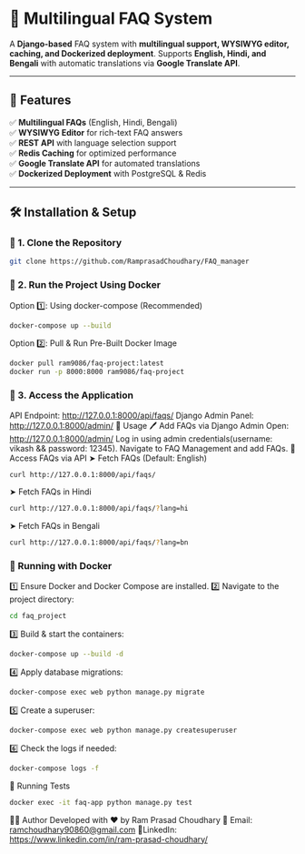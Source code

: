 # 🚀 Multilingual FAQ System  

A **Django-based** FAQ system with **multilingual support, WYSIWYG editor, caching, and Dockerized deployment**. Supports **English, Hindi, and Bengali** with automatic translations via **Google Translate API**.  

---

## 🌟 Features  

✅ **Multilingual FAQs** (English, Hindi, Bengali)  
✅ **WYSIWYG Editor** for rich-text FAQ answers  
✅ **REST API** with language selection support  
✅ **Redis Caching** for optimized performance  
✅ **Google Translate API** for automated translations  
✅ **Dockerized Deployment** with PostgreSQL & Redis  

---

## 🛠 Installation & Setup  

### 📌 1. Clone the Repository  
```bash
git clone https://github.com/RamprasadChoudhary/FAQ_manager
```

### 📌 2. Run the Project Using Docker
Option 1️⃣: Using docker-compose (Recommended)
```bash
docker-compose up --build
```
Option 2️⃣: Pull & Run Pre-Built Docker Image
```bash
docker pull ram9086/faq-project:latest
docker run -p 8000:8000 ram9086/faq-project
```
### 📌 3. Access the Application
API Endpoint: http://127.0.0.1:8000/api/faqs/
Django Admin Panel: http://127.0.0.1:8000/admin/
🔧 Usage
🖊 Add FAQs via Django Admin
Open: http://127.0.0.1:8000/admin/
Log in using admin credentials(username: vikash && password: 12345).
Navigate to FAQ Management and add FAQs.
📡 Access FAQs via API
➤ Fetch FAQs (Default: English)
```bash
curl http://127.0.0.1:8000/api/faqs/
```
➤ Fetch FAQs in Hindi
```bash
curl http://127.0.0.1:8000/api/faqs/?lang=hi
```
➤ Fetch FAQs in Bengali
```bash
curl http://127.0.0.1:8000/api/faqs/?lang=bn
```
### 🐳 Running with Docker
1️⃣ Ensure Docker and Docker Compose are installed.
2️⃣ Navigate to the project directory:

```bash
cd faq_project
```
3️⃣ Build & start the containers:

```bash
docker-compose up --build -d
```
4️⃣ Apply database migrations:

```bash
docker-compose exec web python manage.py migrate
```
5️⃣ Create a superuser:

```bash
docker-compose exec web python manage.py createsuperuser
```
6️⃣ Check the logs if needed:

```bash
docker-compose logs -f
```
🧪 Running Tests
```bash
docker exec -it faq-app python manage.py test
```
👨‍💻 Author
Developed with ❤️ by Ram Prasad Choudhary
📧 Email: ramchoudhary90860@gmail.com
🔗LinkedIn: https://www.linkedin.com/in/ram-prasad-choudhary/